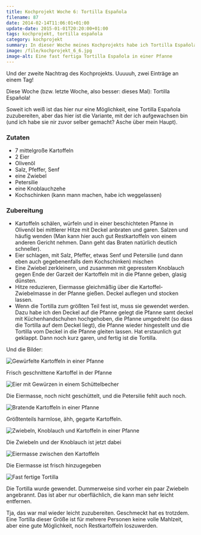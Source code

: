 ```yaml
---
title: Kochprojekt Woche 6: Tortilla Española
filename: 87
date: 2014-02-14T11:06:01+01:00
update-date: 2015-01-01T20:20:00+01:00
tags: kochprojekt, tortilla española
category: kochprojekt
summary: In dieser Woche meines Kochprojekts habe ich Tortilla Española gemacht. Eine gute Resteverwertung, wenn man Kartoffeln über hat.
image: /file/kochprojekt_6_6.jpg
image-alt: Eine fast fertiga Tortilla Española in einer Pfanne
---
```


Und der zweite Nachtrag des Kochprojekts. Uuuuuh, zwei Einträge an einem Tag!

Diese Woche (bzw. letzte Woche, also besser: dieses Mal): Tortilla Española!

Soweit ich weiß ist das hier nur eine Möglichkeit, eine Tortilla Española zuzubereiten, aber das hier ist die Variante, mit der ich aufgewachsen bin (und ich habe sie nir zuvor selber gemacht? Asche über mein Haupt).

### Zutaten

- 7 mittelgroße Kartoffeln
- 2 Eier
- Olivenöl
- Salz, Pfeffer, Senf
- eine Zwiebel
- Petersilie
- eine Knoblauchzehe
- Kochschinken (kann mann machen, habe ich weggelassen)

### Zubereitung

- Kartoffeln schälen, würfeln und in einer beschichteten Pfanne in Olivenöl bei mittlerer Hitze mit Deckel anbraten und garen. Salzen und häufig wenden (Man kann hier auch gut Restkartoffeln von einem anderen Gericht nehmen. Dann geht das Braten natürlich deutlich schneller).
- Eier schlagen, mit Salz, Pfeffer, etwas Senf und Petersilie (und dann eben auch gegebenenfalls dem Kochschinken) mischen
- Eine Zwiebel zerkleinern, und zusammen mit gepresstem Knoblauch gegen Ende der Garzeit der Kartoffeln mit in die Pfanne geben, glasig dünsten.
- Hitze reduzieren, Eiermasse gleichmäßig über die Kartoffel-Zwiebelmasse in der Pfanne gießen. Deckel auflegen und stocken lassen.
- Wenn die Tortilla zum größten Teil fest ist, muss sie gewendet werden. Dazu habe ich den Deckel auf die Pfanne gelegt die Pfanne samt deckel mit Küchenhandschuhen hochgehoben, die Pfanne umgedreht (so dass die Tortilla auf dem Deckel liegt), die Pfanne wieder hingestellt und die Tortilla vom Deckel in die Pfanne gleiten lassen. Hat erstaunlich gut geklappt. Dann noch kurz garen, und fertig ist die Tortilla.

Und die Bilder:

![Gewürfelte Kartoffeln in einer Pfanne](/file/kochprojekt_6_1.jpg)

Frisch geschnittene Kartoffel in der Pfanne

![Eier mit Gewürzen in einem Schüttelbecher](/file/kochprojekt_6_2.jpg)

Die Eiermasse, noch nicht geschüttelt, und die Petersilie fehlt auch noch.

![Bratende Kartoffeln in einer Pfanne](/file/kochprojekt_6_3.jpg)

Größtenteils harmlose, ähh, gegarte Kartoffeln.

![Zwiebeln, Knoblauch und Kartoffeln in einer Pfanne](/file/kochprojekt_6_4.jpg)

Die Zwiebeln und der Knoblauch ist jetzt dabei

![Eiermasse zwischen den Kartoffeln](/file/kochprojekt_6_5.jpg)

Die Eiermasse ist frisch hinzugegeben

![Fast fertige Tortilla](/file/kochprojekt_6_6.jpg)

Die Tortilla wurde gewendet. Dummerweise sind vorher ein paar Zwiebeln angebrannt. Das ist aber nur oberflächlich, die kann man sehr leicht entfernen.

Tja, das war mal wieder leicht zuzubereiten. Geschmeckt hat es trotzdem. Eine Tortilla dieser Größe ist für mehrere Personen keine volle Mahlzeit, aber eine gute Möglichkeit, noch Restkartoffeln loszuwerden.
